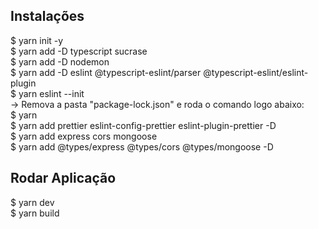 ## Instalações

$ yarn init -y <br />
$ yarn add -D typescript sucrase <br />
$ yarn add -D nodemon <br />
$ yarn add -D eslint @typescript-eslint/parser @typescript-eslint/eslint-plugin <br />
$ yarn eslint --init <br />
-> Remova a pasta "package-lock.json" e roda o comando logo abaixo: <br />
$ yarn <br />
$ yarn add prettier eslint-config-prettier eslint-plugin-prettier -D <br />
$ yarn add express cors mongoose <br />
$ yarn add @types/express @types/cors @types/mongoose -D <br />

## Rodar Aplicação<br />
$ yarn dev<br />
$ yarn build
